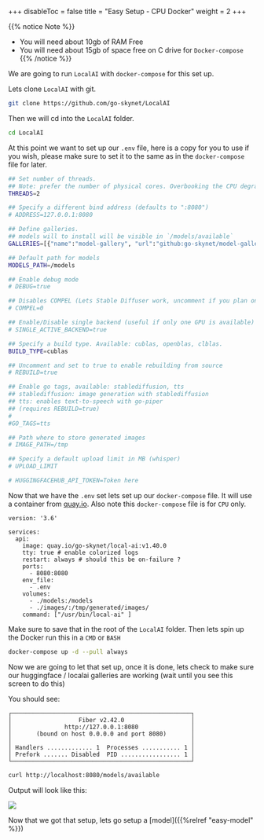 
+++
disableToc = false
title = "Easy Setup - CPU Docker"
weight = 2
+++

{{% notice Note %}}
- You will need about 10gb of RAM Free
- You will need about 15gb of space free on C drive for ``Docker-compose``
{{% /notice %}}

We are going to run `LocalAI` with `docker-compose` for this set up.


Lets clone `LocalAI` with git.

```bash
git clone https://github.com/go-skynet/LocalAI
```


Then we will cd into the ``LocalAI`` folder.

```bash
cd LocalAI
```


At this point we want to set up our `.env` file, here is a copy for you to use if you wish, please make sure to set it to the same as in the `docker-compose` file for later.

```bash
## Set number of threads.
## Note: prefer the number of physical cores. Overbooking the CPU degrades performance notably.
THREADS=2

## Specify a different bind address (defaults to ":8080")
# ADDRESS=127.0.0.1:8080

## Define galleries.
## models will to install will be visible in `/models/available`
GALLERIES=[{"name":"model-gallery", "url":"github:go-skynet/model-gallery/index.yaml"}, {"url": "github:go-skynet/model-gallery/huggingface.yaml","name":"huggingface"}]

## Default path for models
MODELS_PATH=/models

## Enable debug mode
# DEBUG=true

## Disables COMPEL (Lets Stable Diffuser work, uncomment if you plan on using it)
# COMPEL=0

## Enable/Disable single backend (useful if only one GPU is available)
# SINGLE_ACTIVE_BACKEND=true

## Specify a build type. Available: cublas, openblas, clblas.
BUILD_TYPE=cublas

## Uncomment and set to true to enable rebuilding from source
# REBUILD=true

## Enable go tags, available: stablediffusion, tts
## stablediffusion: image generation with stablediffusion
## tts: enables text-to-speech with go-piper 
## (requires REBUILD=true)
#
#GO_TAGS=tts

## Path where to store generated images
# IMAGE_PATH=/tmp

## Specify a default upload limit in MB (whisper)
# UPLOAD_LIMIT

# HUGGINGFACEHUB_API_TOKEN=Token here
```


Now that we have the `.env` set lets set up our `docker-compose` file.
It will use a container from [quay.io](https://quay.io/repository/go-skynet/local-ai?tab=tags).
Also note this `docker-compose` file is for `CPU` only.

```docker
version: '3.6'

services:
  api:
    image: quay.io/go-skynet/local-ai:v1.40.0
    tty: true # enable colorized logs
    restart: always # should this be on-failure ?
    ports:
      - 8080:8080
    env_file:
      - .env
    volumes:
      - ./models:/models
      - ./images/:/tmp/generated/images/
    command: ["/usr/bin/local-ai" ]
```


Make sure to save that in the root of the `LocalAI` folder. Then lets spin up the Docker run this in a `CMD` or `BASH`

```bash
docker-compose up -d --pull always
```


Now we are going to let that set up, once it is done, lets check to make sure our huggingface / localai galleries are working (wait until you see this screen to do this)

You should see:
```
┌───────────────────────────────────────────────────┐
│                   Fiber v2.42.0                   │
│               http://127.0.0.1:8080               │
│       (bound on host 0.0.0.0 and port 8080)       │
│                                                   │
│ Handlers ............. 1  Processes ........... 1 │
│ Prefork ....... Disabled  PID ................. 1 │
└───────────────────────────────────────────────────┘
```

```bash
curl http://localhost:8080/models/available
```

Output will look like this:

![](https://cdn.discordapp.com/attachments/1116933141895053322/1134037542845566976/image.png)

Now that we got that setup, lets go setup a [model]({{%relref "easy-model" %}})

